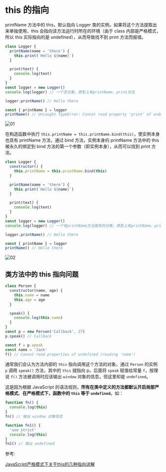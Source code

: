 # this 的指向

printName 方法中的 this，默认指向 Logger 类的实例。如果将这个方法提取出来单独使用，this 会指向该方法运行时所在的环境（由于 class 内部是严格模式，所以 this 实际指向的是 undefined），从而导致找不到 print 方法而报错。

```js
class Logger {
  printName(name = 'there') {
    this.print(`Hello ${name}`)
  }

  print(text) {
    console.log(text)
  }
}
const logger = new Logger()
console.log(logger) // 一个空对象，原型上有printName、print方法

logger.printName() // Hello there

const { printName } = logger
printName() // Uncaught TypeError: Cannot read property 'print' of undefined
```

![01](https://image.newarea.site/20230803/01.png)

在构造函数中执行 `this.printName = this.printName.bind(this)`，使实例本身也具有 printName 方法，通过 bind 方法，实例本身的 printName 方法中的 this 被永久的绑定到 bind 方法的第一个参数（即实例本身），从而可以找到 print 方法。

```js
class Logger {
  constructor() {
    this.printName = this.printName.bind(this)
  }

  printName(name = 'there') {
    this.print(`Hello ${name}`)
  }

  print(text) {
    console.log(text)
  }
}
const logger = new Logger()
console.log(logger) // 一个有printName方法属性的对象，原型上有printName、print方法

logger.printName() // Hello there

const { printName } = logger
printName() // Hello there
```

![02](https://image.newarea.site/20230803/02.png)

## 类方法中的 this 指向问题

```js
class Person {
  constructor(name, age) {
    this.name = name
    this.age = age
  }

  speak() {
    console.log(this.name)
  }
}
const p = new Person('Callback', 27)
p.speak() // Callback

const f = p.speak
const name = 'Jack'
f() // Cannot read properties of undefined (reading 'name')
```

通常我们会认为方法内部的 `this` 指向调用这个方法的对象，通过 `Person` 的实例 `p` 调用 `speak()` 方法，其中的 `this` 就指向 p。后面将 `speak` 赋值给常量 `f`，按理说 `f()` 方法被调用时应该输出 `window` 对象的信息，但这里却是 `undefined`。

这是因为根据 JavaScript 的语法规则，**所有在类中定义的方法都默认开启局部严格模式**。**在严格模式下，函数中的 `this` 等于 `undefined`**。如：

```js
function fn() {
  console.log(this)
}
fn() // 输出 window 对象信息

function fn1() {
  'use strict'
  console.log(this)
}
fn1() // 输出 undefined
```

参考:

[JavaScript严格模式下关于this的几种指向详解](JavaScript严格模式下关于this的几种指向详解)
